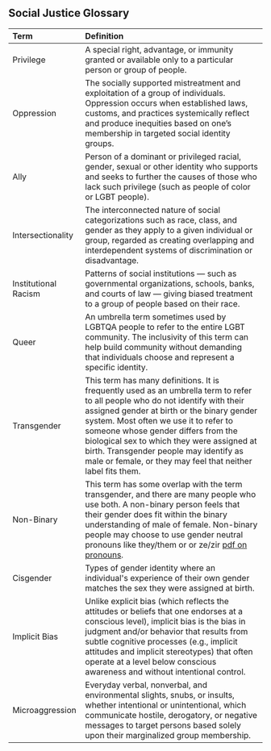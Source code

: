 ## Social Justice Glossary

| Term | Definition |
| :-- | :-- |
| Privilege | A special right, advantage, or immunity granted or available only to a particular person or group of people. |
| Oppression | The socially supported mistreatment and exploitation of a group of individuals. Oppression occurs when established laws, customs, and practices systemically reflect and produce inequities based on one’s membership in targeted social identity groups. |
| Ally | Person of a dominant or privileged racial, gender, sexual or other identity who supports and seeks to further the causes of those who lack such privilege (such as people of color or LGBT people). |
| Intersectionality | The interconnected nature of social categorizations such as race, class, and gender as they apply to a given individual or group, regarded as creating overlapping and interdependent systems of discrimination or disadvantage. |
| Institutional Racism | Patterns of social institutions — such as governmental organizations, schools, banks, and courts of law — giving biased treatment to a group of people based on their race. |
| Queer | An umbrella term sometimes used by LGBTQA people to refer to the entire LGBT community. The inclusivity of this term can help build community without demanding that individuals choose and represent a specific identity. |
| Transgender | This term has many definitions. It is frequently used as an umbrella term to refer to all people who do not identify with their assigned gender at birth or the binary gender system. Most often we use it to refer to someone whose gender differs from the biological sex to which they were assigned at birth. Transgender people may identify as male or female, or they may feel that neither label fits them. |
| Non-Binary | This term has some overlap with the term transgender, and there are many people who use both. A non-binary person feels that their gender does fit within the binary understanding of male of female. Non-binary people may choose to use gender neutral pronouns like they/them or or ze/zir [pdf on pronouns](https://www.ccsu.edu/lgbt/files/PreferredGenderPronounsForFaculty.pdf). |
| Cisgender | Types of gender identity where an individual's experience of their own gender matches the sex they were assigned at birth. |
| Implicit Bias | Unlike explicit bias (which reflects the attitudes or beliefs that one endorses at a conscious level), implicit bias is the bias in judgment and/or behavior that results from subtle cognitive processes (e.g., implicit attitudes and implicit stereotypes) that often operate at a level below conscious awareness and without intentional control. |
| Microaggression | Everyday verbal, nonverbal, and environmental slights, snubs, or insults, whether intentional or unintentional, which communicate hostile, derogatory, or negative messages to target persons based solely upon their marginalized group membership. |
